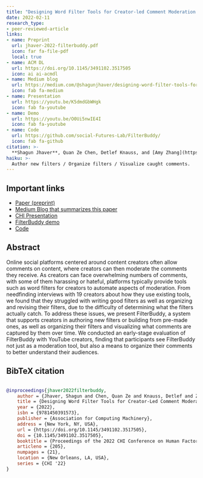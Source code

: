 ```yaml
---
title: "Designing Word Filter Tools for Creator-led Comment Moderation."
date: 2022-02-11
research_type: 
- peer-reviewed-article
links:
- name: Preprint
  url: jhaver-2022-filterbuddy.pdf
  icon: far fa-file-pdf
  local: true  
- name: ACM DL
  url: https://doi.org/10.1145/3491102.3517505
  icon: ai ai-acmdl    
- name: Medium blog
  url: https://medium.com/@shagunjhaver/designing-word-filter-tools-for-creator-led-comment-moderation-b2adc04585dd
  icon: fab fa-medium  
- name: Presentation
  url: https://youtu.be/K5dmdGbWHgk
  icon: fab fa-youtube
- name: Demo
  url: https://youtu.be/O0Ui5nwIE4I
  icon: fab fa-youtube
- name: Code
  url: https://github.com/social-Futures-Lab/FilterBuddy/
  icon: fab fa-github
citation: >-
  **Shagun Jhaver**, Quan Ze Chen, Detlef Knauss, and [Amy Zhang](https://homes.cs.washington.edu/~axz/) (2022), “Designing Word Filter Tools for Creator-led Comment Moderation,” In *Proceedings of the 2022 CHI Conference on Human Factors in Computing Systems (CHI '22).* Association for Computing Machinery, New York, NY, USA, Article 205, 1–21. DOI: [`10.1145/3491102.3517505`](https://doi.org/10.1145/3491102.3517505)
haiku: >-
  Author new filters / Organize filters / Visualize caught comments.
---
```


## Important links

- [Paper (preprint)](jhaver-2022-filterbuddy.pdf)
- [Medium Blog that summarizes this paper](https://medium.com/@shagunjhaver/designing-word-filter-tools-for-creator-led-comment-moderation-b2adc04585dd)
- [CHI Presentation](https://youtu.be/K5dmdGbWHgk)
- [FilterBuddy demo](https://youtu.be/O0Ui5nwIE4I)
- [Code](https://github.com/social-Futures-Lab/FilterBuddy/)

## Abstract

Online social platforms centered around content creators often allow comments on content, where creators can then moderate the comments they receive. As creators can face overwhelming numbers of comments, with some of them harassing or hateful, platforms typically provide tools such as word filters for creators to automate aspects of moderation. From needfinding interviews with 19 creators about how they use existing tools, we found that they struggled with writing good filters as well as organizing and revising their filters, due to the difficulty of determining what the filters actually catch. To address these issues, we present FilterBuddy, a system that supports creators in authoring new filters or building from pre-made ones, as well as organizing their filters and visualizing what comments are captured by them over time. We conducted an early-stage evaluation of FilterBuddy with YouTube creators, finding that participants see FilterBuddy not just as a moderation tool, but also a means to organize their comments to better understand their audiences.

## BibTeX citation

```bibtex

@inproceedings{jhaver2022filterbuddy,
    author = {Jhaver, Shagun and Chen, Quan Ze and Knauss, Detlef and Zhang, Amy X.},
    title = {Designing Word Filter Tools for Creator-Led Comment Moderation},
    year = {2022},
    isbn = {9781450391573},
    publisher = {Association for Computing Machinery},
    address = {New York, NY, USA},
    url = {https://doi.org/10.1145/3491102.3517505},
    doi = {10.1145/3491102.3517505},
    booktitle = {Proceedings of the 2022 CHI Conference on Human Factors in Computing Systems},
    articleno = {205},
    numpages = {21},
    location = {New Orleans, LA, USA},
    series = {CHI '22}
}

```
